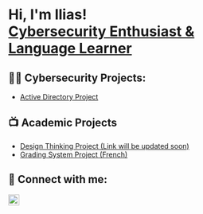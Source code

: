 <h1>Hi, I'm Ilias! <br/><a href="https://github.com/Worldline1">Cybersecurity Enthusiast & Language Learner</a>

<h2>🧑‍💻 Cybersecurity Projects:</h2>

- [Active Directory Project](https://github.com/Worldline1/Active-Directory-Project)

<h2>📺 Academic Projects</h2>

- [Design Thinking Project (Link will be updated soon)](xh4G8iP9Qn)
- [Grading System Project (French)](https://github.com/Worldline1/Gestion-de-Notes)

<h2> 🤳 Connect with me:</h2>

[<img align="left" alt="JoshMadakor | LinkedIn" width="22px" src="https://cdn.jsdelivr.net/npm/simple-icons@v3/icons/linkedin.svg" />][linkedin]

[linkedin]: https://www.linkedin.com/in/amranilias/

